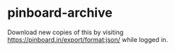# pinboard-archive

Download new copies of this by visiting https://pinboard.in/export/format:json/ while logged in.
